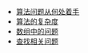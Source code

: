 
* [算法问题从何处着手](practice/1-介绍.md)
* [算法的复杂度](practice/2-复杂度.md)
* [数组中的问题](practice/3-数组.md)
* [查找相关问题](practice/4-查找.md)